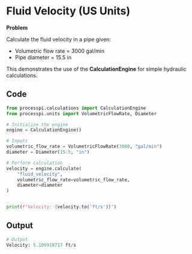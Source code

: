 # Fluid Velocity (US Units)

**Problem**

Calculate the fluid velocity in a pipe given:  

- Volumetric flow rate = 3000 gal/min  
- Pipe diameter = 15.5 in  

This demonstrates the use of the **CalculationEngine** for simple hydraulic calculations.

## Code

```python
from processpi.calculations import CalculationEngine
from processpi.units import VolumetricFlowRate, Diameter

# Initialize the engine
engine = CalculationEngine()

# Inputs
volumetric_flow_rate = VolumetricFlowRate(3000, "gal/min")
diameter = Diameter(15.5, "in")

# Perform calculation
velocity = engine.calculate(
    "fluid_velocity",
    volumetric_flow_rate=volumetric_flow_rate,
    diameter=diameter
)


print(f"Velocity: {velocity.to('ft/s')}")
```
## Output
```py
# Output
Velocity: 5.100918717 ft/s
```